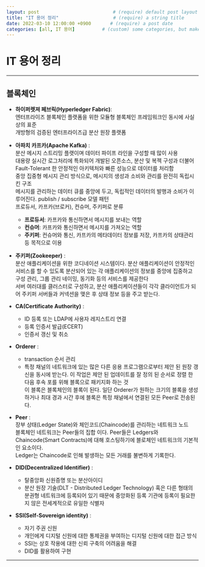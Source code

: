 ```yaml
---
layout: post                           # (require) default post layout
title: "IT 용어 정리"                    # (require) a string title
date: 2022-03-10 12:00:00 +0900       # (require) a post date
categories: [all, IT 용어]          # (custom) some categories, but makesure these categories already exists inside path of `category/`
---
```


# IT 용어 정리

---
## 블록체인
* __하이퍼렛져 페브릭(Hyperledger Fabric)__:  
  엔터프라이즈 블록체인 플랫폼을 위한 모듈형 블록체인 프레임워크인 동시에 사실상의 표준  
  개방형의 검증된 엔터프라이즈급 분산 원장 플랫폼
* __아파치 카프카(Apache Kafka)__ :  
  분산 메시지 스트리밍 플랫이며 데이터 파이프 라인을 구성할 때 많이 사용  
  대용량 실시간 로그처리에 특화되어 개발된 오픈소스, 분산 및 복젝 구성과 더불어 Fault-Tolerant 한 안정적인 아키텍처와 빠른 성능으로 데이터를 처리함  
  중앙 집중형 메시지 관리 방식으로, 메시지의 생성과 소비와 관리를 완전히 독립시킨 구조  
  메시지를 관리하는 데이터 큐를 중앙에 두고, 독립적인 데이터의 발행과 소비가 이루어진다. publish / subscribe 모델 패턴  
  프로듀서, 카프카(브로커), 컨슈머, 주키퍼로 분류  
  - __프로듀서__: 카프카와 통신하면서 메시지를 보내는 역할
  - __컨슈머__: 카프카와 통신하면서 메시지를 가져오는 역할
  - __주키퍼__: 컨슈머와 통신, 카프카의 메타데이터 정보를 저장, 카프카의 상태관리 등 목적으로 이용
* __주키퍼(Zookeeper)__ :  
  분산 애플리케이션을 위한 코디네이션 시스템이다. 분산 애플리케이션이 안정적인 서비스를 할 수 있도록 분산되어 있는 각 애플리케이션의 정보를 중앙에 집중하고 구성 관리, 그룹 관리 네이밍, 동기화 등의 서비스를 제공한다    
  서버 여러대를 클러스터로 구성하고, 분산 애플리케이션들이 각각 클라이언트가 되어 주키퍼 서버들과 커넥션을 맺은 후 상태 정보 등을 주고 받는다.
* __CA(Certificate Authority)__ :  
  - ID 등록 또는 LDAP에 사용자 레지스트리 연결  
  - 등록 인증서 발급(ECERT)
  - 인증서 갱신 및 취소
* __Orderer__ :  
  - transaction 순서 관리
  - 특정 채널의 네트워크에 있는 많은 다른 응용 프로그램으로부터 제안 된 원장 갱신을 동시에 받는다. 이 작업은 제안 된 업데이트를 잘 정의 된 순서로 정렬 한 다음 후속 포를 위해 블록으로 패키지화 하는 것    
    이 블록은 블록체인의 블록이 된다. 일단 Orderer가 원하는 크기의 블록을 생성하거나 최대 경과 시간 후에 블록은 특정 채널에서 연결된 모든 Peer로 전송된다.  
* __Peer__ :  
  장부 상태(Ledger State)와 체인코드(Chaincode)를 관리하는 네트워크 노드    
  블록체인 네트워크는 Peer들의 집합 이다. Peer들은 Ledgers와 Chaincode(Smart Contracts)에 대해 호스팅하기에 블로체인 네트워크의 기본적인 요소이다.    
  Ledger는 Chaincode로 인해 발생하는 모든 거래를 불변하게 기록한다.  

* __DID(Decentralized Identifier)__ :
  - 탈중앙화 신원증명 또는 분산아이디
  - 분산 원장 기술(DLT - Distributed Ledger Technology) 혹은 다른 형태의 분권형 네트워크에 등록되어 있기 때문에 중앙화된 등록 기관에 등록이 필요한지 않은 전세계적으로 유일한 식별자
* __SSI(Self-Sovereign identity)__ :
  - 자기 주권 신원
  - 개인에게 디지털 신원에 대한 통제권을 부여하는 디지털 신원에 대한 접근 방식
  - SSI는 상호 작용에 대한 신뢰 구축의 어려움을 해결
  - DID를 활용하여 구현
---


